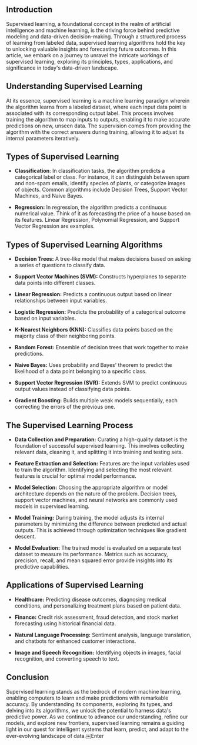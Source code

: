 ## Introduction

Supervised learning, a foundational concept in the realm of artificial intelligence and machine learning, is the driving force behind predictive modeling and data-driven decision-making. Through a structured process of learning from labeled data, supervised learning algorithms hold the key to unlocking valuable insights and forecasting future outcomes. In this article, we embark on a journey to unravel the intricate workings of supervised learning, exploring its principles, types, applications, and significance in today's data-driven landscape.

## Understanding Supervised Learning

At its essence, supervised learning is a machine learning paradigm wherein the algorithm learns from a labeled dataset, where each input data point is associated with its corresponding output label. This process involves training the algorithm to map inputs to outputs, enabling it to make accurate predictions on new, unseen data. The supervision comes from providing the algorithm with the correct answers during training, allowing it to adjust its internal parameters iteratively.

## Types of Supervised Learning

* **Classification**: In classification tasks, the algorithm predicts a categorical label or class. For instance, it can distinguish between spam and non-spam emails, identify species of plants, or categorize images of objects. Common algorithms include Decision Trees, Support Vector Machines, and Naive Bayes.
    
* **Regression:** In regression, the algorithm predicts a continuous numerical value. Think of it as forecasting the price of a house based on its features. Linear Regression, Polynomial Regression, and Support Vector Regression are examples.
    

## Types of Supervised Learning Algorithms

* **Decision Trees:** A tree-like model that makes decisions based on asking a series of questions to classify data.
    
* **Support Vector Machines (SVM):** Constructs hyperplanes to separate data points into different classes.
    
* **Linear Regression:** Predicts a continuous output based on linear relationships between input variables.
    
* **Logistic Regression:** Predicts the probability of a categorical outcome based on input variables.
    
* **K-Nearest Neighbors (KNN):** Classifies data points based on the majority class of their neighboring points.
    
* **Random Forest:** Ensemble of decision trees that work together to make predictions.
    
* **Naive Bayes:** Uses probability and Bayes' theorem to predict the likelihood of a data point belonging to a specific class.
    
* **Support Vector Regression (SVR):** Extends SVM to predict continuous output values instead of classifying data points.
    
* **Gradient Boosting:** Builds multiple weak models sequentially, each correcting the errors of the previous one.
    

## The Supervised Learning Process

* **Data Collection and Preparation:** Curating a high-quality dataset is the foundation of successful supervised learning. This involves collecting relevant data, cleaning it, and splitting it into training and testing sets.
    
* **Feature Extraction and Selection:** Features are the input variables used to train the algorithm. Identifying and selecting the most relevant features is crucial for optimal model performance.
    
* **Model Selection:** Choosing the appropriate algorithm or model architecture depends on the nature of the problem. Decision trees, support vector machines, and neural networks are commonly used models in supervised learning.
    
* **Model Training:** During training, the model adjusts its internal parameters by minimizing the difference between predicted and actual outputs. This is achieved through optimization techniques like gradient descent.
    
* **Model Evaluation:** The trained model is evaluated on a separate test dataset to measure its performance. Metrics such as accuracy, precision, recall, and mean squared error provide insights into its predictive capabilities.
    

## Applications of Supervised Learning

* **Healthcare:** Predicting disease outcomes, diagnosing medical conditions, and personalizing treatment plans based on patient data.
    
* **Finance:** Credit risk assessment, fraud detection, and stock market forecasting using historical financial data.
    
* **Natural Language Processing:** Sentiment analysis, language translation, and chatbots for enhanced customer interactions.
    
* **Image and Speech Recognition:** Identifying objects in images, facial recognition, and converting speech to text.
    

## Conclusion

Supervised learning stands as the bedrock of modern machine learning, enabling computers to learn and make predictions with remarkable accuracy. By understanding its components, exploring its types, and delving into its algorithms, we unlock the potential to harness data's predictive power. As we continue to advance our understanding, refine our models, and explore new frontiers, supervised learning remains a guiding light in our quest for intelligent systems that learn, predict, and adapt to the ever-evolving landscape of data.￼Enter
